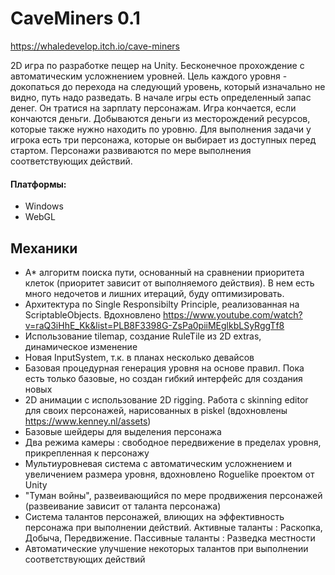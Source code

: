 # CaveMiners 0.1
https://whaledevelop.itch.io/cave-miners

2D игра по разработке пещер на Unity. Бесконечное прохождение с автоматическим усложнением уровней. Цель каждого уровня - докопаться до перехода на следующий уровень, который изначально не видно, путь надо разведать. В начале игры есть определенный запас денег. Он тратися на зарплату персонажам. Игра кончается, если кончаются деньги. Добываются деньги из месторождений ресурсов, которые также нужно находить по уровню. Для выполнения задачи у игрока есть три персонажа, которые он выбирает из доступных перед стартом. Персонажи развиваются по мере выполнения соответствующих действий.

#### Платформы:
* Windows
* WebGL

## Механики
* A* алгоритм поиска пути, основанный на сравнении приоритета клеток (приоритет зависит от выполняемого действия). В нем есть много недочетов и лишних итераций, буду оптимизировать.
* Архитектура по Single Responsibilty Principle, реализованная на ScriptableObjects. Вдохновлено https://www.youtube.com/watch?v=raQ3iHhE_Kk&list=PLB8F3398G-ZsPa0piiMEglkbLSyRggTf8
* Использование tilemap, создание RuleTile из 2D extras, динамическое изменение
* Новая InputSystem, т.к. в планах несколько девайсов
* Базовая процедурная генерация уровня на основе правил. Пока есть только базовые, но создан гибкий интерфейс для создания новых
* 2D анимации с использование 2D rigging. Работа с skinning editor для своих персонажей, нарисованных в piskel (вдохновлены https://www.kenney.nl/assets)
* Базовые шейдеры для выделения персонажа
* Два режима камеры : свободное передвижение в пределах уровня, прикрепленная к персонажу
* Мультиуровневая система с автоматическим усложнением и увеличением размера уровня, вдохновлено Roguelike проектом от Unity
* "Туман войны", развеивающийся по мере продвижения персонажей (развеивание зависит от таланта персонажа)
* Система талантов персонажей, влиющих на эффективность персонажа при выполнении действий. Активные таланты : Раскопка, Добыча, Передвижение. Пассивные таланты : Разведка местности
* Автоматические улучшение некоторых талантов при выполнении соответствующих действий
